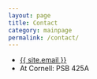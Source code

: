 ```yaml
---
layout: page
title: Contact
category: mainpage
permalink: /contact/
---
```


* [{{ site.email }}](mailto:colin.clement@gmail.com)
* At Cornell: PSB 425A
